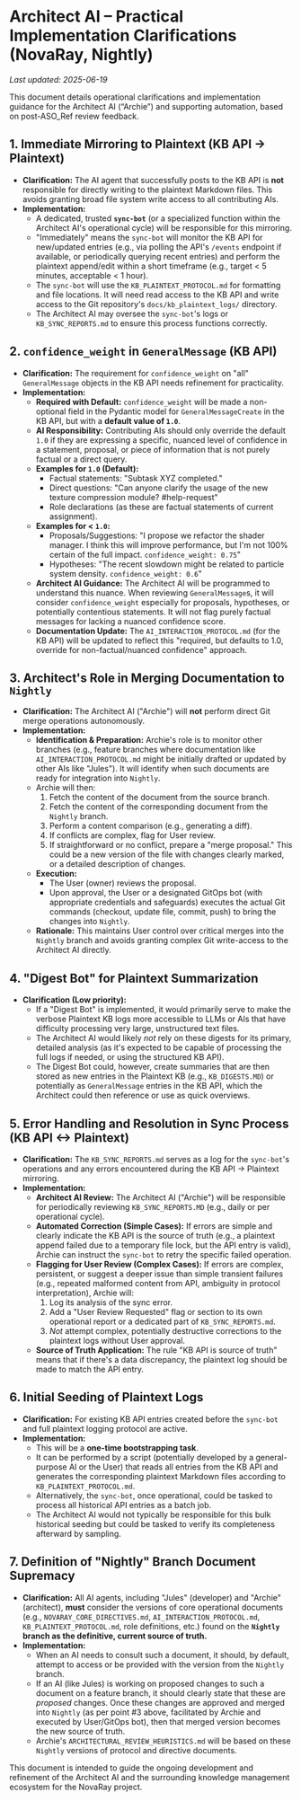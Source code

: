 # Architect AI – Practical Implementation Clarifications (NovaRay, Nightly)
_Last updated: 2025-06-19_

This document details operational clarifications and implementation guidance for the Architect AI (“Archie”) and supporting automation, based on post-ASO_Ref review feedback.

## 1. Immediate Mirroring to Plaintext (KB API -> Plaintext)

*   **Clarification:** The AI agent that successfully posts to the KB API is **not** responsible for directly writing to the plaintext Markdown files. This avoids granting broad file system write access to all contributing AIs.
*   **Implementation:**
    *   A dedicated, trusted **`sync-bot`** (or a specialized function within the Architect AI's operational cycle) will be responsible for this mirroring.
    *   "Immediately" means the `sync-bot` will monitor the KB API for new/updated entries (e.g., via polling the API's `/events` endpoint if available, or periodically querying recent entries) and perform the plaintext append/edit within a short timeframe (e.g., target < 5 minutes, acceptable < 1 hour).
    *   The `sync-bot` will use the `KB_PLAINTEXT_PROTOCOL.md` for formatting and file locations. It will need read access to the KB API and write access to the Git repository's `docs/kb_plaintext_logs/` directory.
    *   The Architect AI may oversee the `sync-bot`'s logs or `KB_SYNC_REPORTS.md` to ensure this process functions correctly.

## 2. `confidence_weight` in `GeneralMessage` (KB API)

*   **Clarification:** The requirement for `confidence_weight` on "all" `GeneralMessage` objects in the KB API needs refinement for practicality.
*   **Implementation:**
    *   **Required with Default:** `confidence_weight` will be made a non-optional field in the Pydantic model for `GeneralMessageCreate` in the KB API, but with a **default value of `1.0`**.
    *   **AI Responsibility:** Contributing AIs should only override the default `1.0` if they are expressing a specific, nuanced level of confidence in a statement, proposal, or piece of information that is not purely factual or a direct query.
    *   **Examples for `1.0` (Default):**
        *   Factual statements: "Subtask XYZ completed."
        *   Direct questions: "Can anyone clarify the usage of the new texture compression module? #help-request"
        *   Role declarations (as these are factual statements of current assignment).
    *   **Examples for < `1.0`:**
        *   Proposals/Suggestions: "I propose we refactor the shader manager. I think this will improve performance, but I'm not 100% certain of the full impact. `confidence_weight: 0.75`"
        *   Hypotheses: "The recent slowdown might be related to particle system density. `confidence_weight: 0.6`"
    *   **Architect AI Guidance:** The Architect AI will be programmed to understand this nuance. When reviewing `GeneralMessage`s, it will consider `confidence_weight` especially for proposals, hypotheses, or potentially contentious statements. It will not flag purely factual messages for lacking a nuanced confidence score.
    *   **Documentation Update:** The `AI_INTERACTION_PROTOCOL.md` (for the KB API) will be updated to reflect this "required, but defaults to 1.0, override for non-factual/nuanced confidence" approach.

## 3. Architect's Role in Merging Documentation to `Nightly`

*   **Clarification:** The Architect AI ("Archie") will **not** perform direct Git merge operations autonomously.
*   **Implementation:**
    *   **Identification & Preparation:** Archie's role is to monitor other branches (e.g., feature branches where documentation like `AI_INTERACTION_PROTOCOL.md` might be initially drafted or updated by other AIs like "Jules"). It will identify when such documents are ready for integration into `Nightly`.
    *   Archie will then:
        1.  Fetch the content of the document from the source branch.
        2.  Fetch the content of the corresponding document from the `Nightly` branch.
        3.  Perform a content comparison (e.g., generating a diff).
        4.  If conflicts are complex, flag for User review.
        5.  If straightforward or no conflict, prepare a "merge proposal." This could be a new version of the file with changes clearly marked, or a detailed description of changes.
    *   **Execution:**
        *   The User (owner) reviews the proposal.
        *   Upon approval, the User or a designated GitOps bot (with appropriate credentials and safeguards) executes the actual Git commands (checkout, update file, commit, push) to bring the changes into `Nightly`.
    *   **Rationale:** This maintains User control over critical merges into the `Nightly` branch and avoids granting complex Git write-access to the Architect AI directly.

## 4. "Digest Bot" for Plaintext Summarization

*   **Clarification (Low priority):**
    *   If a "Digest Bot" is implemented, it would primarily serve to make the verbose Plaintext KB logs more accessible to LLMs or AIs that have difficulty processing very large, unstructured text files.
    *   The Architect AI would likely *not* rely on these digests for its primary, detailed analysis (as it's expected to be capable of processing the full logs if needed, or using the structured KB API).
    *   The Digest Bot could, however, create summaries that are then stored as new entries in the Plaintext KB (e.g., `KB_DIGESTS.MD`) or potentially as `GeneralMessage` entries in the KB API, which the Architect could then reference or use as quick overviews.

## 5. Error Handling and Resolution in Sync Process (KB API <-> Plaintext)

*   **Clarification:** The `KB_SYNC_REPORTS.md` serves as a log for the `sync-bot`'s operations and any errors encountered during the KB API -> Plaintext mirroring.
*   **Implementation:**
    *   **Architect AI Review:** The Architect AI ("Archie") will be responsible for periodically reviewing `KB_SYNC_REPORTS.MD` (e.g., daily or per operational cycle).
    *   **Automated Correction (Simple Cases):** If errors are simple and clearly indicate the KB API is the source of truth (e.g., a plaintext append failed due to a temporary file lock, but the API entry is valid), Archie can instruct the `sync-bot` to retry the specific failed operation.
    *   **Flagging for User Review (Complex Cases):** If errors are complex, persistent, or suggest a deeper issue than simple transient failures (e.g., repeated malformed content from API, ambiguity in protocol interpretation), Archie will:
        1.  Log its analysis of the sync error.
        2.  Add a "User Review Requested" flag or section to its own operational report or a dedicated part of `KB_SYNC_REPORTS.md`.
        3.  *Not* attempt complex, potentially destructive corrections to the plaintext logs without User approval.
    *   **Source of Truth Application:** The rule "KB API is source of truth" means that if there's a data discrepancy, the plaintext log should be made to match the API entry.

## 6. Initial Seeding of Plaintext Logs

*   **Clarification:** For existing KB API entries created before the `sync-bot` and full plaintext logging protocol are active.
*   **Implementation:**
    *   This will be a **one-time bootstrapping task**.
    *   It can be performed by a script (potentially developed by a general-purpose AI or the User) that reads all entries from the KB API and generates the corresponding plaintext Markdown files according to `KB_PLAINTEXT_PROTOCOL.md`.
    *   Alternatively, the `sync-bot`, once operational, could be tasked to process all historical API entries as a batch job.
    *   The Architect AI would not typically be responsible for this bulk historical seeding but could be tasked to verify its completeness afterward by sampling.

## 7. Definition of "Nightly" Branch Document Supremacy

*   **Clarification:** All AI agents, including "Jules" (developer) and "Archie" (architect), **must** consider the versions of core operational documents (e.g., `NOVARAY_CORE_DIRECTIVES.md`, `AI_INTERACTION_PROTOCOL.md`, `KB_PLAINTEXT_PROTOCOL.md`, role definitions, etc.) found on the **`Nightly` branch as the definitive, current source of truth.**
*   **Implementation:**
    *   When an AI needs to consult such a document, it should, by default, attempt to access or be provided with the version from the `Nightly` branch.
    *   If an AI (like Jules) is working on proposed changes to such a document on a feature branch, it should clearly state that these are *proposed* changes. Once these changes are approved and merged into `Nightly` (as per point #3 above, facilitated by Archie and executed by User/GitOps bot), then that merged version becomes the new source of truth.
    *   Archie's `ARCHITECTURAL_REVIEW_HEURISTICS.md` will be based on these `Nightly` versions of protocol and directive documents.

This document is intended to guide the ongoing development and refinement of the Architect AI and the surrounding knowledge management ecosystem for the NovaRay project.
```

